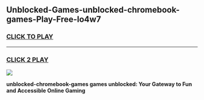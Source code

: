 
## Unblocked-Games-unblocked-chromebook-games-Play-Free-lo4w7
<h3>
<a href="https://premium76.site?title=unblocked-chromebook-games&ref=21A">CLICK TO PLAY</a></h3>
<hr>

<h3>
<a href="https://premium76.site?title=unblocked-chromebook-games&ref=21A">CLICK 2 PLAY</a>
  
</h3>

<a href="https://premium76.site?title=unblocked-chromebook-games&ref=21A"><img src="https://clearcache.store/games.png"></a>


**unblocked-chromebook-games games unblocked: Your Gateway to Fun and Accessible Online Gaming**
